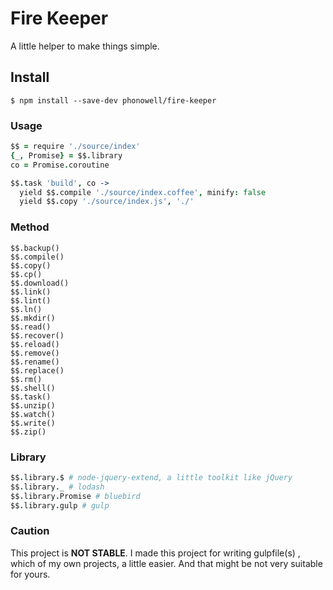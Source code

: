# Fire Keeper

A little helper to make things simple.

## Install

```
$ npm install --save-dev phonowell/fire-keeper
```

### Usage

```coffeescript
$$ = require './source/index'
{_, Promise} = $$.library
co = Promise.coroutine

$$.task 'build', co ->
  yield $$.compile './source/index.coffee', minify: false
  yield $$.copy './source/index.js', './'
```

### Method

```
$$.backup()
$$.compile()
$$.copy()
$$.cp()
$$.download()
$$.link()
$$.lint()
$$.ln()
$$.mkdir()
$$.read()
$$.recover()
$$.reload()
$$.remove()
$$.rename()
$$.replace()
$$.rm()
$$.shell()
$$.task()
$$.unzip()
$$.watch()
$$.write()
$$.zip()
```

### Library

```coffeescript
$$.library.$ # node-jquery-extend, a little toolkit like jQuery
$$.library._ # lodash
$$.library.Promise # bluebird
$$.library.gulp # gulp
```

### Caution

This project is **NOT STABLE**. I made this project for writing gulpfile(s) , which of my own projects, a little easier. And that might be not very suitable for yours.
